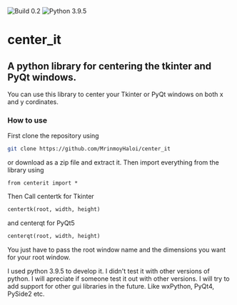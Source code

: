 ![Build 0.2](https://img.shields.io/badge/Build-0.2-brightgreen) ![Python 3.9.5](https://img.shields.io/badge/Python-3.9.5-green)
# center_it
## A python library for centering the tkinter and PyQt windows.
You can use this library to center your Tkinter or PyQt windows on both x and y cordinates.
### How to use

First clone the repository using 
```bash
git clone https://github.com/MrinmoyHaloi/center_it
```
or download as a zip file and extract it.
Then import everything from the library using

`from centerit import *`

Then Call centertk for Tkinter
```python
centertk(root, width, height)
``` 
and centerqt for PyQt5
```python
centerqt(root, width, height)
``` 
You just have to pass the root window name and the dimensions you want for your root window.

I used python 3.9.5 to develop it. I didn't test it with other versions of python. I will apreciate if someone test it out with other versions. I will try to add support for other gui libraries in the future. Like wxPython, PyQt4, PySide2 etc.
